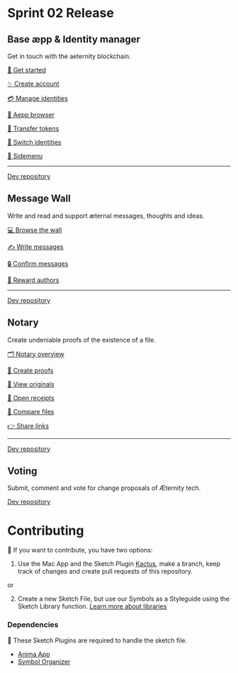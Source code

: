 # Sprint 02 Release

## Base æpp & Identity manager
Get in touch with the aeternity blockchain.


[🚀 Get started](base.md#-get-started)

[✨ Create account](base.md#-create-account)

[💳 Manage identities](base.md#-manage-identities)

[👀 Aepp browser](base.md#-aepp-browser)

[💸 Transfer tokens](base.md#-transfer-tokens)

[🤞 Switch identities](base.md#-switch-identities)

[🤳 Sidemenu](base.md#-sidemenu)

***

[Dev repository](https://github.com/aeternity/aepp-identity)




## Message Wall
Write and read and support æternal messages, thoughts and ideas.

[💻 Browse the wall](wall.md#-browse-the-wall)

[✍ Write messages](wall.md#-write-messages)

[🔒 Confirm messages](wall.md#-confirm-messages)

[👏 Reward authors](wall.md#-reward-authors)

***

[Dev repository](https://github.com/aeternity/aepp-wall)



## Notary
Create undeniable proofs of the existence of a file.

[🗂 Notary overview](notary.md#-notary-overview)

[📃 Create proofs](notary.md#-create-proofs)

[👀 View originals](notary.md#-view-originals--open-receipts--compare-files--share-links)

[📄 Open receipts](notary.md#-view-originals--open-receipts--compare-files--share-links)

[👐 Compare files](notary.md#-view-originals--open-receipts--compare-files--share-links)

[👉 Share links](notary.md#-view-originals--open-receipts--compare-files--share-links)

***

[Dev repository](https://github.com/aeternity/aepp-aexistence)




## Voting
Submit, comment and vote for change proposals of Æternity tech.

[Dev repository](https://github.com/aeternity/aepp-voting)



# Contributing
👏 If you want to contribute, you have two options:

1. Use the Mac App and the Sketch Plugin [Kactus](https://github.com/kactus-io/kactus), make a branch, keep track of changes and create pull requests of this repository.

or

2. Create a new Sketch File, but use our Symbols as a Styleguide using the Sketch Library function. [Learn more about libraries](https://www.sketchapp.com/docs/libraries/adding-libraries)




### Dependencies
👾 These Sketch Plugins are required to handle the sketch file.
* [Anima App](https://animaapp.github.io/)
* [Symbol Organizer](https://github.com/sonburn/symbol-organizer)
